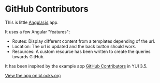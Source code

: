 GitHub Contributors
===================

This is little [Angular.js](http://angularjs.org/) app.

It uses a few Angular "features":

* Routes: Display different content from a templates depending of the url.
* Location: The url is updated and the back button should work.
* Resources: A custom resource has been written to create the queries towards GitHub.

 It has been inspired by the example app [GitHub Contributors](http://yuilibrary.com/yui/docs/app/app-contributors.html) in YUI 3.5.

[View the app on bl.ocks.org](http://bl.ocks.org/3047993)
